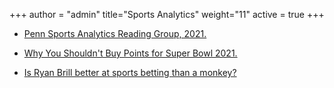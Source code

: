 +++
author = "admin"
title="Sports Analytics"
weight="11"
active = true
+++

* [Penn Sports Analytics Reading Group, 2021.](/sports_analytics_2021s/)

* [Why You Shouldn't Buy Points for Super Bowl 2021.](/dont_buy_points/)

* [Is Ryan Brill better at sports betting than a monkey?](/ryan_vs_monkey/)

<!---
* [Intro to Moneylines and Implied Win Probability.](/pdf/Moneylines.pdf)

* [Intro to the "Expected Profit" Mindset in Gambling.](/pdf/Betting.pdf)
--->

  
